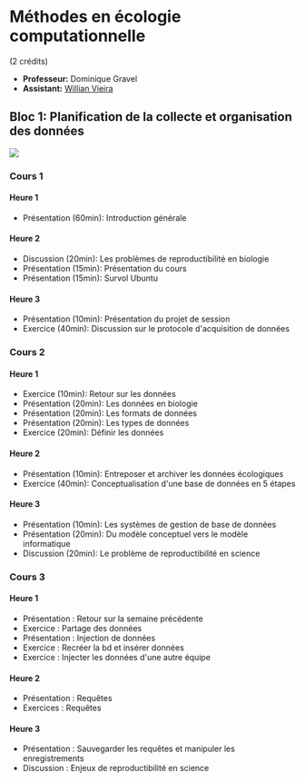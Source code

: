 # Méthodes en écologie computationnelle
(2 crédits)

- **Professeur:** Dominique Gravel
- **Assistant:** [Willian Vieira](https://github.com/willvieira)

## Bloc 1: Planification de la collecte et organisation des données

[![](https://img.shields.io/badge/html-Pr%C3%A9sentation-blue)](https://econumuds.github.io/BIO500/bloc1/)

### Cours 1

#### Heure 1
- Présentation 	(60min): 	Introduction générale

#### Heure 2
- Discussion    (20min):    Les problèmes de reproductibilité en biologie
- Présentation 	(15min): 	Présentation du cours
- Présentation  (15min):    Survol Ubuntu

#### Heure 3 
- Présentation 	(10min): 	Présentation du projet de session
- Exercice 		(40min): 	Discussion sur le protocole d'acquisition de données

### Cours 2

#### Heure 1
- Exercice 		(10min): 	Retour sur les données 
- Présentation 	(20min):	Les données en biologie
- Présentation 	(20min):	Les formats de données
- Présentation 	(20min):	Les types de données
- Exercice 		(20min):	Définir les données 	

#### Heure 2
- Présentation 	(10min): 	Entreposer et archiver les données écologiques
- Exercice 		(40min): 	Conceptualisation d'une base de données en 5 étapes

#### Heure 3 
- Présentation 	(10min): 	Les systèmes de gestion de base de données 
- Présentation 	(20min): 	Du modèle conceptuel vers le modèle informatique 
- Discussion 	(20min): 	Le problème de reproductibilité en science

### Cours 3

#### Heure 1
- Présentation :  Retour sur la semaine précédente
- Exercice :      Partage des données
- Présentation :  Injection de données
- Exercice :      Recréer la bd et insérer données
- Exercice :      Injecter les données d'une autre équipe

#### Heure 2
- Présentation :    Requêtes
- Exercices :       Requêtes

#### Heure 3
- Présentation :  Sauvegarder les requêtes et manipuler les enregistrements
- Discussion :    Enjeux de reproductibilité en science


